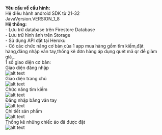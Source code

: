 <b>Yêu cầu về cấu hình:</b>
<br />Hệ điều hành android SDK từ 21-32
<br />JavaVersion.VERSION_1_8
<br /><b>Hệ thống:</b>
<br />-	Lưu trữ database trên Firestore Database
<br />-	Lưu trữ hình ảnh trên Storage
<br />-	Sử dụng API đặt tại Heroku
<br />-   Có các chức năng cơ bản của 1 app mua hàng gồm tìm kiếm,đặt hàng,đăng nhập vân tay,thống kê đơn hàng áp dụng quét mã qr để giảm giá...
<br />1 số giao diện cơ bản:
<br />Giao diện đăng nhập
<br />![alt text](https://firebasestorage.googleapis.com/v0/b/happy-3f088.appspot.com/o/1.png?alt=media&token=fa9741eb-988e-4d8c-8d20-d65f1f7adb9d)
<br />Giao diện trang chủ
<br />![alt text](https://firebasestorage.googleapis.com/v0/b/happy-3f088.appspot.com/o/3.png?alt=media&token=e0da59e4-56b5-4c89-b74a-a4391077ff7b)
<br />Chức năng tìm kiếm
<br />![alt text](https://firebasestorage.googleapis.com/v0/b/happy-3f088.appspot.com/o/4.png?alt=media&token=b716aa2d-206b-48c1-936c-127df7ffabd0)
<br />Đăng nhập bằng vân tay
<br />![alt text](https://firebasestorage.googleapis.com/v0/b/happy-3f088.appspot.com/o/5.png?alt=media&token=ea5f12d0-8e6b-41b9-b3a5-ea5f88a162dc)
<br />Chi tiết sản phẩm
<br />![alt text](https://firebasestorage.googleapis.com/v0/b/happy-3f088.appspot.com/o/6.png?alt=media&token=b9243f4a-ec93-4a42-b8e2-ec1648e3044d)
<br />Thống kê những chiếc áo đã được đặt
<br />![alt text](https://firebasestorage.googleapis.com/v0/b/happy-3f088.appspot.com/o/6.png?alt=media&token=b9243f4a-ec93-4a42-b8e2-ec1648e3044d)
